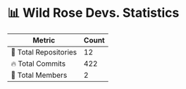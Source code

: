 # 📊 Wild Rose Devs. Statistics

| Metric            | Count |
|------------------|------|
| 📂 Total Repositories | 12 |
| 🔥 Total Commits   | 422 |
| 👥 Total Members   | 2 |

